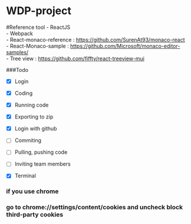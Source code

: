 ﻿# WDP-project

#Reference tool
    - ReactJS<br/>
    - Webpack<br/>
    - React-monaco-reference : https://github.com/SurenAt93/monaco-react<br/>
    - React-Monaco-sample : https://github.com/Microsoft/monaco-editor-samples/<br/>
    - Tree view : https://github.com/fiffty/react-treeview-mui

###Todo

- [x] Login
- [x] Coding
- [x] Running code
- [x] Exporting to zip
- [x] Login with github
- [ ] Commiting
- [ ] Pulling, pushing code
- [ ] Inviting team members
- [x] Terminal


### if you use chrome
### go to chrome://settings/content/cookies and uncheck block third-party cookies
